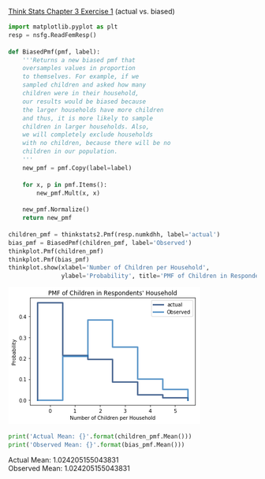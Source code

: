 [Think Stats Chapter 3 Exercise 1](http://greenteapress.com/thinkstats2/html/thinkstats2004.html#toc31) (actual vs. biased)

```python
import matplotlib.pyplot as plt
resp = nsfg.ReadFemResp()

def BiasedPmf(pmf, label):
    '''Returns a new biased pmf that  
    oversamples values in proportion
    to themselves. For example, if we 
    sampled children and asked how many 
    children were in their household, 
    our results would be biased because 
    the larger households have more children 
    and thus, it is more likely to sample 
    children in larger households. Also,  
    we will completely exclude households 
    with no children, because there will be no 
    children in our population.
    '''
    new_pmf = pmf.Copy(label=label)
    
    for x, p in pmf.Items():
        new_pmf.Mult(x, x)
        
    new_pmf.Normalize()
    return new_pmf

children_pmf = thinkstats2.Pmf(resp.numkdhh, label='actual')
bias_pmf = BiasedPmf(children_pmf, label='Observed')
thinkplot.Pmf(children_pmf)
thinkplot.Pmf(bias_pmf)
thinkplot.show(xlabel='Number of Children per Household',
               ylabel='Probability', title='PMF of Children in Respondents\' Household')
```
![](https://github.com/tcbonds/dsp/blob/master/lessons/statistics/PMF%20of%20Children%20in%20Households.png)

```python
print('Actual Mean: {}'.format(children_pmf.Mean()))
print('Observed Mean: {}'.format(bias_pmf.Mean()))
```
Actual Mean: 1.024205155043831  
Observed Mean: 1.024205155043831


